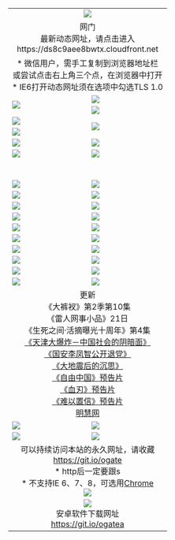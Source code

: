 ﻿<table>
  <tr></tr>
  <tr><td colspan=2 align=center><img src="https://cloud.githubusercontent.com/assets/11880933/13434984/f430fae2-e012-11e5-814f-c2df1e82b247.jpg" /></td></tr>
  <tr><td colspan=2 align=center>网门<br>最新动态网址，请点击进入
<br>https://ds8c9aee8bwtx.cloudfront.net
    </td>
  </tr>
  <tr>
    <td colspan=2 align=center>* 微信用户，需手工复制到浏览器地址栏<br>或尝试点击右上角三个点，在浏览器中打开
    <br>* IE6打开动态网址须在选项中勾选TLS 1.0</td>
  </tr>
  <tr>
    <td rowspan=2><a href="https://ds8c9aee8bwtx.cloudfront.net/ogUP.aspx?name=11DKC.mp4&list=11DKC" target="_blank"><img src="https://ds8c9aee8bwtx.cloudfront.net/Up/11DKC1.jpg" /></a></td> 
    <td><div><a href="https://ds8c9aee8bwtx.cloudfront.net/ogUP.aspx?name=LRWS.mp4&list=LRWS" target="_blank"><img src="https://ds8c9aee8bwtx.cloudfront.net/Up/LRWS.jpg" /></a></td>
   </tr>
  <tr>
    <td><a href="https://ds8c9aee8bwtx.cloudfront.net/ogNiceVedio.aspx" target="_blank"><img src="https://ds8c9aee8bwtx.cloudfront.net/Up/11TGKDY.jpg" /></a></td>
  </tr>
  <tr>
    <td><a href="https://ds8c9aee8bwtx.cloudfront.net/ogUP.aspx?name=JQR.mp4&count=2" target="_blank"><img src="https://ds8c9aee8bwtx.cloudfront.net/Up/JQR.jpg" /></a></td>   
    <td rowspan=2><a href="https://ds8c9aee8bwtx.cloudfront.net/ogUP.aspx?name=JP.mp4&count=9" target="_blank"><img src="https://ds8c9aee8bwtx.cloudfront.net/Up/JP.jpg" /></td>
  </tr>
  <tr>
    <td><a href="https://ds8c9aee8bwtx.cloudfront.net/ogUP.aspx?name=WH.mp4" target="_blank"><img src="https://ds8c9aee8bwtx.cloudfront.net/Up/WH.jpg" /></a></td>
  </tr>
  <tr>
    <td><a href="https://ds8c9aee8bwtx.cloudfront.net/ogUP.aspx?name=SSZJ.mp4&list=SSZJ" target="_blank"><img src="https://ds8c9aee8bwtx.cloudfront.net/Up/SSZJ.jpg" /></a></td>
    <td><a href="https://ds8c9aee8bwtx.cloudfront.net/ogUP.aspx?name=1XQK.mp4&count=13" target="_blank"><img src="https://ds8c9aee8bwtx.cloudfront.net/Up/1XQK.jpg" /></a</td>
  </tr>
  <tr>
    <td><a href="https://ds8c9aee8bwtx.cloudfront.net/ogUP.aspx?name=ZY.mp4&count=2015|16" target="_blank"><img src="https://ds8c9aee8bwtx.cloudfront.net/Up/ZY.jpg" /></a</td>
    <td><a href="https://ds8c9aee8bwtx.cloudfront.net/ogUP.aspx?name=XTFY.mp4&count=B|2,A|24" target="_blank"><img src="https://ds8c9aee8bwtx.cloudfront.net/Up/XTFY.jpg" /></a></td>
  </tr>
  <tr height="40">
  </tr>
  <tr>
    <td><a href="https://ds8c9aee8bwtx.cloudfront.net/ogUP.aspx?name=4SQQ.mp4&list=4SQQ" target="_blank"><img src="https://ds8c9aee8bwtx.cloudfront.net/Up/4SQQ0.jpg"/></a></td>
    <td><a href="https://ds8c9aee8bwtx.cloudfront.net/ogUP.aspx?name=4SHQ.mp4&list=4SHQ" target="_blank"><img src="https://ds8c9aee8bwtx.cloudfront.net/Up/4SHQ0.jpg"/></a></td>
  </tr>
  <tr>
    <td><a href="https://ds8c9aee8bwtx.cloudfront.net/ogUP.aspx?name=4SZG.mp4&list=4SZG" target="_blank"><img src="https://ds8c9aee8bwtx.cloudfront.net/Up/4SZG0.jpg"/></a></td>
    <td><a href="https://ds8c9aee8bwtx.cloudfront.net/ogUP.aspx?name=4SDJ.mp4&list=4SDJ" target="_blank"><img src="https://ds8c9aee8bwtx.cloudfront.net/Up/4SDJ0.jpg"/></a></td>
  </tr>
  <tr>
    <td><a href="https://ds8c9aee8bwtx.cloudfront.net/ogUP.aspx?name=4SGX.mp4&list=4SGX" target="_blank"><img src="https://ds8c9aee8bwtx.cloudfront.net/Up/4SGX0.jpg"/></a></td>
    <td><a href="https://ds8c9aee8bwtx.cloudfront.net/ogUP.aspx?name=4SHD.mp4&list=4SHD" target="_blank"><img src="https://ds8c9aee8bwtx.cloudfront.net/Up/4SHD0.jpg"/></a></td>
  </tr>
  <tr>
    <td><a href="https://ds8c9aee8bwtx.cloudfront.net/ogUP.aspx?name=4CTX.mp4&list=4CTX" target="_blank"><img src="https://ds8c9aee8bwtx.cloudfront.net/Up/4CTX0.jpg"/></a></td>
    <td><a href="https://ds8c9aee8bwtx.cloudfront.net/ogUP.aspx?name=4CWZ.mp4&list=4CWZ" target="_blank"><img src="https://ds8c9aee8bwtx.cloudfront.net/Up/4CWZ0.jpg"/></a></td>
  </tr>
  <tr>
    <td><a href="https://ds8c9aee8bwtx.cloudfront.net/onUP.aspx?name=https://d25hxnyejux8es.cloudfront.net/" target="_blank"><img src="https://ds8c9aee8bwtx.cloudfront.net/Up/0DTW.jpg"/></a></td>
    <td><a href="https://ds8c9aee8bwtx.cloudfront.net/onUP.aspx?name=https://d240ns8up8earz.cloudfront.net/acenter/" target="_blank"><img src="https://ds8c9aee8bwtx.cloudfront.net/Up/0TDW.jpg" /></a></td>
  </tr>
  <tr>
    <td><a href="https://ds8c9aee8bwtx.cloudfront.net/onUP.aspx?name=https://d4508d6vomz2p.cloudfront.net/gb/nsc413.htm" target="_blank"><img src="https://ds8c9aee8bwtx.cloudfront.net/Up/0DJY.jpg" /></a></td>
    <td><a href="https://ds8c9aee8bwtx.cloudfront.net/onUP.aspx?name=https://d3bxwq7vzudb5l.cloudfront.net/xtr/gb/prog204.html" target="_blank"><img src="https://ds8c9aee8bwtx.cloudfront.net/Up/0XTR.jpg" /></a></td>
  </tr>
  <tr>
    <td><a href="https://ds8c9aee8bwtx.cloudfront.net/onUP.aspx?name=https://d3aj00iefsmfgc.cloudfront.net/" target="_blank"><img src="https://ds8c9aee8bwtx.cloudfront.net/Up/0MHW.jpg" /></a></td>
    <td><a href="https://ds8c9aee8bwtx.cloudfront.net/onUP.aspx?name=https://d1sbg9daat0zu5.cloudfront.net/" target="_blank"><img src="https://ds8c9aee8bwtx.cloudfront.net/Up/0ZJW.jpg" /></a></td>
  </tr>
  <tr>
    <td><a href="https://ds8c9aee8bwtx.cloudfront.net/ogUP.aspx?name=0FG.zip" target="_blank"><img src="https://ds8c9aee8bwtx.cloudfront.net/Up/0FG.jpg" /></a></td>
    <td><a href="https://ds8c9aee8bwtx.cloudfront.net/ogUP.aspx?name=0FGA.apk" target="_blank"><img src="https://ds8c9aee8bwtx.cloudfront.net/Up/0FGA.jpg" /></a></td>
  </tr>
  <tr>
    <td><a href="https://ds8c9aee8bwtx.cloudfront.net/ogUP.aspx?name=0U.zip" target="_blank"><img src="https://ds8c9aee8bwtx.cloudfront.net/Up/0U.jpg" /></a></td>
    <td><a href="https://ds8c9aee8bwtx.cloudfront.net/ogUP.aspx?name=0UA.apk" target="_blank"><img src="https://ds8c9aee8bwtx.cloudfront.net/Up/0UA.jpg" /></a></td>
  </tr>
  <tr>
    <td><a href="https://ds8c9aee8bwtx.cloudfront.net/ogUP.aspx?name=0iPPOTV.zip" target="_blank"><img src="https://ds8c9aee8bwtx.cloudfront.net/Up/0iPPOTV.jpg" /></a></td>
    <td><a href="https://ds8c9aee8bwtx.cloudfront.net/ogUP.aspx?name=0iNTD.apk" target="_blank"><img src="https://ds8c9aee8bwtx.cloudfront.net/Up/0iNTD.jpg" /></a></td>
  </tr>
  <tr>
    <td colspan=2 align=center>更新<br>
      《大裤衩》第2季第10集<br>
      《雷人网事小品》21日<br>
      《生死之间·活摘曝光十周年》第4集</a><br>
      <a href="https://ds8c9aee8bwtx.cloudfront.net/ogUP.aspx?name=4TJDBZ.mp4" target="_blank">《天津大爆炸－中国社会的阴暗面》</a><br>
      <a href="https://ds8c9aee8bwtx.cloudfront.net/ogUP.aspx?name=4LFZ.mp4" target="_blank">《国安李凤智公开退党》</a><br>
      <a href="https://ds8c9aee8bwtx.cloudfront.net/ogUP.aspx?name=4DDZHDCS.mp4" target="_blank">《大地震后的沉思》</a><br>
      <a href="https://ds8c9aee8bwtx.cloudfront.net/ogUP.aspx?name=11ZYZG0.mp4" target="_blank">《自由中国》预告片</a><br>
      <a href="https://ds8c9aee8bwtx.cloudfront.net/ogUP.aspx?name=11XR.mp4" target="_blank">《血刃》预告片</a><br>
      <a href="https://ds8c9aee8bwtx.cloudfront.net/ogUP.aspx?name=11NYZX.mp4&count=2" target="_blank">《难以置信》预告片</a><br>
      <a href="https://ds8c9aee8bwtx.cloudfront.net/onUP.aspx?name=https://www.minghui.org/" target="_blank">明慧网</a></td>
    </td>
  </tr>
  <tr>
    <td><a href="https://ds8c9aee8bwtx.cloudfront.net/ogNice.aspx" target="_blank"><img src="https://cloud.githubusercontent.com/assets/11880933/13720378/f84bb392-e841-11e5-8739-815049dd6ff8.jpg" /></a></td>
    <td><a href="https://ds8c9aee8bwtx.cloudfront.net/onCO.aspx?ob=600事物&op=增删改&args=WH1~%23类型6新闻%7c%23类型6评论&mode=" target="_blank"><img src="https://cloud.githubusercontent.com/assets/11880933/13720380/04d76a16-e842-11e5-8833-e627daa88802.jpg" /></a></td> 
  </tr>
  <tr>
    <td><a href="https://ds8c9aee8bwtx.cloudfront.net/ogDY.aspx" target="_blank"><img src="https://cloud.githubusercontent.com/assets/11880933/13720384/11817090-e842-11e5-9571-7dc2f1af9f42.jpg" /></a></td>
    <td><a href="https://ds8c9aee8bwtx.cloudfront.net/ogST.aspx" target="_blank"><img src="https://cloud.githubusercontent.com/assets/11880933/13720385/1467ea3c-e842-11e5-86df-c96c9a556aaf.jpg" /></a></td> 
  </tr>
  <!--tr>
    <td colspan=2 align=center>
      <微信可扫描以下临时二维码<br/>https://bit.ly/1mBQHW8<br/><a href="https://ds8c9aee8bwtx.cloudfront.net/Up/0WMGDL3.png" target="_blank"><img src="https://ds8c9aee8bwtx.cloudfront.net/Up/0WMGD3.png"/></a>
  </tr-->
  <tr>
    <td colspan=2 align=center>可以持续访问本站的永久网址，请收藏<br/><a href="https://git.io/ogate" target="_blank">https://git.io/ogate</a><br/>* http后一定要跟s<br/>* 不支持IE 6、7、8，可选用<a href="http://www.odisk.org/Upload/0ChromePortable.zip">Chrome</a><br/><a href="https://ds8c9aee8bwtx.cloudfront.net/Up/0WMGDL2.png" target="_blank"><img src="https://ds8c9aee8bwtx.cloudfront.net/Up/0WMGD2.png"/></a></td>
  </tr>
  <tr>
    <td colspan=2 align=center><a href="https://ds8c9aee8bwtx.cloudfront.net/ogUP.aspx?name=0oGate.apk" target="_blank"><img src="https://cloud.githubusercontent.com/assets/11880933/13720399/75e143ee-e842-11e5-9f0a-1421f423c80f.jpg" /></a><br>安卓软件下载网址<br><a href="https://git.io/ogatea">https://git.io/ogatea</a></td>
  </tr>
  <!--tr>
    <td colspan=2 align=center>可能失效的动态网址
    </td>
  </tr-->
</table>
